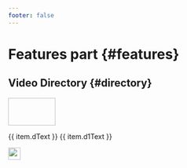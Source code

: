 ```yaml
---
footer: false
---
```


# Features part {#features}


<style src="@theme/styles/vue-mastery.css"></style>
<script setup>

  let videoList = [
       {
         url: "https://www.bilibili.com/video/BV1mV41157Rh",
         bImg: "http://www.iotos.top/images/readme-pic/v00.png",
         dText: "Open Source IoTOS",
         d1Text: "Project Introduction",
       },{
         url: "https://www.bilibili.com/video/BV1SF411f7Uk",
         bImg: "http://www.iotos.top/images/readme-pic/v01.png",
         dText: "Open Source IoTOS",
         d1Text: "01 Origin & Future Direction",
       },
     ]
   
</script>

## Video Directory {#directory}

<div v-for="item in videoList" class="vue-mastery-link" style="margin-top: 10px;">
   <a :href="item.url" target="_blank">
     <div class="banner-wrapper">
       <img class="banner" width="96px" height="56px" :src="item.bImg" />
     </div>
     <p class="description">{{ item.dText }} <span>{{ item.d1Text }}</span></p>
     <div class="logo-wrapper">
         <img width="25px" src="http://www.iotos.top/logo.png" />
     </div>
   </a>
</div>
